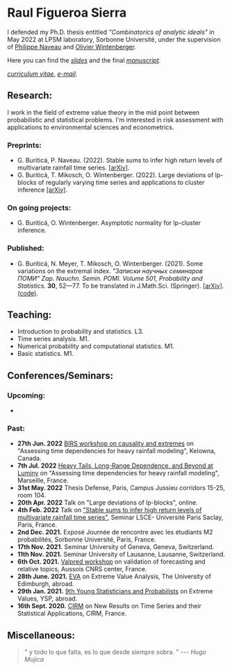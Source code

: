 # Raul Figueroa Sierra

I defended my Ph.D. thesis entitled *"Combinatorics of analytic ideals"* in May 2022 at LPSM laboratory, Sorbonne Université, under the supervision of [Philippe Naveau](https://www.lsce.ipsl.fr/Phocea/Pisp/visu.php?id=176&uid=naveau) and [Olivier Wintenberger](http://wintenberger.fr).

Here you can find the [*slides*](/docs/Oral_slides-10.pdf) and the final [*manuscript*](/docs/these_archivage_3701601.pdf).

[*curriculum vitae*](/docs/CV_BURITICA.pdf), [*e-mail*](mailto:gloria.buritica@sorbonne-universite.fr).

## Research: 

I work in the field of extreme value theory in the mid point between probabilistic and statistical problems. 
I'm interested in risk assessment with applications to environmental sciences and econometrics.

### Preprints:
- G. Buriticá, P. Naveau. (2022). Stable sums to infer high return levels of  multivariate rainfall time series. [[arXiv]](https://hal.archives-ouvertes.fr/hal-03464883v3/document).
- G. Buriticá, T. Mikosch, O. Wintenberger. (2022). Large deviations of lp-blocks of regularly varying time series and applications to cluster inference [[arXiv]](https://arxiv.org/abs/2106.12822).

### On going projects: 
- G. Buriticá, O. Wintenberger. Asymptotic normality for lp-cluster inference. 
  
### Published:
- G. Buriticá, N. Meyer, T. Mikosch, O. Wintenberger. (2021). Some variations on the extremal index. *"Записки научных семинаров ПОМИ"
Zap. Nauchn. Semin. POMI. Volume 501, Probability and Statistics.* **30**, 52—77. To be translated in J.Math.Sci. (Springer). [[arXiv]](https://arxiv.org/abs/2106.05117). [(code)](https://github.com/GBuritica/extremal_index).

## Teaching:
  - Introduction to probability and statistics. L3.
  - Time series analysis. M1.
  - Numerical probability and computational statistics. M1.
  - Basic statistics. M1.
  
  
## Conferences/Seminars:
### Upcoming:
  -
  
### Past:
  - **27th Jun. 2022** [BIRS workshop on causality and extremes](https://www.birs.ca/events/2022/5-day-workshops/22w5079) on "Assessing time dependencies for heavy rainfall modeling", Kelowna, Canada.
  - **7th Jul. 2022** [Heavy Tails, Long-Range Dependence, and Beyond at Luminy](https://conferences.cirm-math.fr/2022-calendar.html) on "Assessing time dependencies for heavy rainfall modeling", Marseille, France.
  - **31st May. 2022** Thesis Defense, Paris, Campus Jussieu corridors 15-25, room 104.
  - **20th Apr. 2022** Talk on "Large deviations of lp-blocks", online.
  - **4th Feb. 2022** Talk on ["Stable sums to infer high return levels of multivariate rainfall time series"](http://wintenberger.fr/seminars.html), Seminar LSCE- Université Paris Saclay, Paris, France. 
  - **2nd Dec. 2021.** Exposé Journée de rencontre avec les étudiants M2 probabilités, Sorbonne Université, Paris, France.
  - **17th Nov. 2021.** Seminar University of Geneva, Geneva, Switzerland. 
  - **11th Nov. 2021.** Seminar University of Lausanne, Lausanne, Switzerland. 
  - **6th Oct. 2021.** [Valpred workshop](http://wintenberger.fr/VALPRED.html) on validation of forecasting and relative topics, Aussois CNRS center, France. 
  - **28th June. 2021.** [EVA](https://media.ed.ac.uk/media/Gloria+Buritica+EVA+Talk+Preview+/1_0000cuby) on Extreme Value Analysis, The University of Edimburgh, abroad.
  - **29th Jan. 2021.** [9th Young Statisticians and Probabilists](https://www.google.com/url?sa=t&rct=j&q=&esrc=s&source=web&cd=&ved=2ahUKEwjJ2b3z16nzAhUN_BQKHWTsCkIQFnoECAUQAQ&url=https%3A%2F%2Fwww.sfds.asso.fr%2Fsdoc-7795-2d13627f800bd259e637c0c74d6547b4-ysp2021fr.pdf&usg=AOvVaw1ncxF0EdsrZUL6PoZKrMi7) on Extreme Values, YSP, abroad.
  - **16th Sept. 2020.** [CIRM](https://conferences.cirm-math.fr/2233.html) on New Results on Time Series and their Statistical Applications, CIRM, France.


## Miscellaneous:
<blockquote>
" y todo lo que falta,
 es lo que desde siempre sobra. "
--- <cite>Hugo Mujica</cite>
</blockquote>
